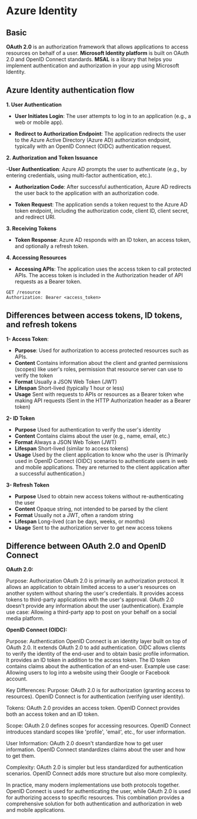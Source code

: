 # Azure Identity

## Basic

**OAuth 2.0** is an authorization framework that allows applications to access resources on behalf of a user.
**Microsoft Identity platform** is built on OAuth 2.0 and OpenID Connect standards.
**MSAL** is a library that helps you implement authentication and authorization in your app using Microsoft Identity.

##  Azure Identity authentication flow

**1. User Authentication**

- **User Initiates Login**: The user attempts to log in to an application (e.g., a web or mobile app).

- **Redirect to Authorization Endpoint**: The application redirects the user to the Azure Active Directory (Azure AD) authorization endpoint, typically with an OpenID Connect (OIDC) authentication request.

**2. Authorization and Token Issuance**

-**User Authentication**: Azure AD prompts the user to authenticate (e.g., by entering credentials, using multi-factor authentication, etc.).

- **Authorization Code**: After successful authentication, Azure AD redirects the user back to the application with an authorization code.

- **Token Request**: The application sends a token request to the Azure AD token endpoint, including the authorization code, client ID, client secret, and redirect URI.

**3. Receiving Tokens**

- **Token Response**: Azure AD responds with an ID token, an access token, and optionally a refresh token.

**4. Accessing Resources**

- **Accessing APIs**: The application uses the access token to call protected APIs. The access token is included in the Authorization header of API requests as a Bearer token.

```http
GET /resource
Authorization: Bearer <access_token>
````

## Differences between access tokens, ID tokens, and refresh tokens

**1- Access Token**:

- **Purpose**: Used for authorization to access protected resources such as APIs.
- **Content** Contains information about the client and granted permissions (scopes) like user's roles, permission that resource server can use to verify the token
- **Format** Usually a JSON Web Token (JWT)
- **Lifespan** Short-lived (typically 1 hour or less)
- **Usage** Sent with requests to APIs or resources as a Bearer token whe making API requests (Sent in the HTTP Authorization header as a Bearer token)


**2- ID Token**

- **Purpose** Used for authentication to verify the user's identity
- **Content** Contains claims about the user (e.g., name, email, etc.)
- **Format** Always a JSON Web Token (JWT)
- **Lifespan** Short-lived (similar to access tokens)
- **Usage** Used by the client application to know who the user is (Primarily used in OpenID Connect (OIDC) scenarios to authenticate users in web and mobile applications. They are returned to the client application after a successful authentication.)


**3- Refresh Token**

- **Purpose** Used to obtain new access tokens without re-authenticating the user
- **Content** Opaque string, not intended to be parsed by the client
- **Format** Usually not a JWT, often a random string
- **Lifespan** Long-lived (can be days, weeks, or months)
- **Usage** Sent to the authorization server to get new access tokens

## Difference between OAuth 2.0 and OpenID Connect

**OAuth 2.0:**

Purpose: Authorization
OAuth 2.0 is primarily an authorization protocol.
It allows an application to obtain limited access to a user's resources on another system without sharing the user's credentials.
It provides access tokens to third-party applications with the user's approval.
OAuth 2.0 doesn't provide any information about the user (authentication).
Example use case: Allowing a third-party app to post on your behalf on a social media platform.


**OpenID Connect (OIDC):**

Purpose: Authentication
OpenID Connect is an identity layer built on top of OAuth 2.0.
It extends OAuth 2.0 to add authentication.
OIDC allows clients to verify the identity of the end-user and to obtain basic profile information.
It provides an ID token in addition to the access token.
The ID token contains claims about the authentication of an end-user.
Example use case: Allowing users to log into a website using their Google or Facebook account.

Key Differences:
Purpose:
OAuth 2.0 is for authorization (granting access to resources).
OpenID Connect is for authentication (verifying user identity).

Tokens:
OAuth 2.0 provides an access token.
OpenID Connect provides both an access token and an ID token.

Scope:
OAuth 2.0 defines scopes for accessing resources.
OpenID Connect introduces standard scopes like 'profile', 'email', etc., for user information.

User Information:
OAuth 2.0 doesn't standardize how to get user information.
OpenID Connect standardizes claims about the user and how to get them.


Complexity:
OAuth 2.0 is simpler but less standardized for authentication scenarios.
OpenID Connect adds more structure but also more complexity.


In practice, many modern implementations use both protocols together. OpenID Connect is used for authenticating the user, while OAuth 2.0 is used for authorizing access to specific resources. This combination provides a comprehensive solution for both authentication and authorization in web and mobile applications.

